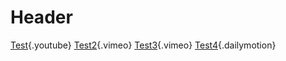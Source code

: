 <!-- TITLE: Test -->
<!-- SUBTITLE: A quick summary of Test -->

# Header
[Test](https://youtu.be/ZrZISyPucMg){.youtube}
[Test2](https://vimeo.com/196616491){.vimeo}
[Test3](http://www.dailymotion.com/video/x2m8jjy_dailymotion-spirit-words_creation){.vimeo}
[Test4](http://dai.ly/x2m8jjy){.dailymotion}